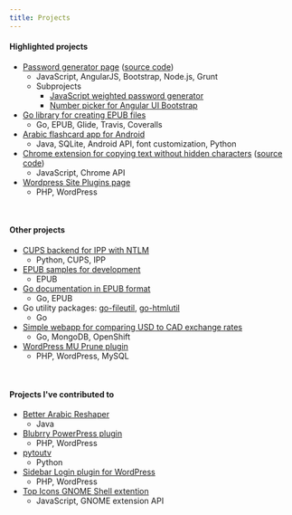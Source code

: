 ```yaml
---
title: Projects
---
```


#### Highlighted projects
- [Password generator page](http://bmaupin.github.io/passgen/) ([source code](https://github.com/bmaupin/bmaupin.github.io/tree/master/passgen))
  - JavaScript, AngularJS, Bootstrap, Node.js, Grunt
  - Subprojects
    - [JavaScript weighted password generator](https://github.com/bmaupin/weighted-password-generator)
    - [Number picker for Angular UI Bootstrap](https://github.com/bmaupin/angular-bootstrap-numberpicker)
- [Go library for creating EPUB files](https://github.com/bmaupin/go-epub)
  - Go, EPUB, Glide, Travis, Coveralls
- [Arabic flashcard app for Android](https://github.com/bmaupin/android-arabic-flashcards)
  - Java, SQLite, Android API, font customization, Python
- [Chrome extension for copying text without hidden characters](https://chrome.google.com/webstore/detail/copy-without-hidden-chara/kdlmljhnfhdgngjpimpahgomefdlndle) ([source code](https://github.com/bmaupin/chrome-copy-without-hidden-characters))
  - JavaScript, Chrome API
- [Wordpress Site Plugins page](https://github.com/bmaupin/wordpress-site-plugins)
  - PHP, WordPress

<br>


#### Other projects
- [CUPS backend for IPP with NTLM](https://github.com/bmaupin/cups-ntlm)
  - Python, CUPS, IPP
- [EPUB samples for development](https://github.com/bmaupin/epub-samples)
  - EPUB
- [Go documentation in EPUB format](https://github.com/bmaupin/go-docs-epub)
  - Go, EPUB
- Go utility packages: [go-fileutil](https://github.com/bmaupin/go-fileutil), [go-htmlutil](https://github.com/bmaupin/go-htmlutil)
  - Go
- [Simple webapp for comparing USD to CAD exchange rates](https://github.com/bmaupin/usdtocad)
  - Go, MongoDB, OpenShift
- [WordPress MU Prune plugin](https://github.com/bmaupin/wpmu-prune)
  - PHP, WordPress, MySQL

<br>


#### Projects I've contributed to
- [Better Arabic Reshaper](https://github.com/agawish/Better-Arabic-Reshaper/commits?author=bmaupin)
  - Java
- [Blubrry PowerPress plugin](https://wordpress.org/plugins/powerpress/)
  - PHP, WordPress
- [pytoutv](https://github.com/bvanheu/pytoutv/commits?author=bmaupin)
  - Python
- [Sidebar Login plugin for WordPress](https://github.com/mikejolley/sidebar-login/commits?author=bmaupin)
  - PHP, WordPress
- [Top Icons GNOME Shell extention](https://github.com/wincinderith/topicons/commits?author=bmaupin)
  - JavaScript, GNOME extension API
